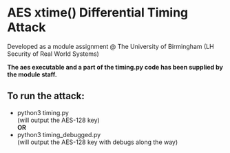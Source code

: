 # AES xtime() Differential Timing Attack

Developed as a module assignment @ The University of Birmingham (LH Security of Real World Systems)

**The aes executable and a part of the timing.py code has been supplied by the module staff.**

## To run the attack:
- python3 timing.py <br />
(will output the AES-128 key) <br />
**OR** <br />
- python3 timing_debugged.py <br />
(will output the AES-128 key with debugs along the way)

